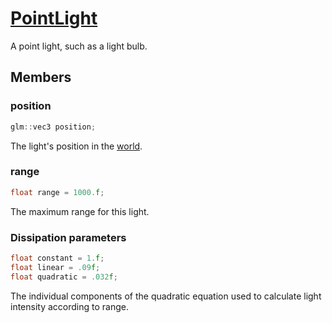 # [PointLight](PointLight.hpp)

A point light, such as a light bulb.

## Members

### position

```cpp
glm::vec3 position;
```

The light's position in the [world](../World.md).

### range

```cpp
float range = 1000.f;
```

The maximum range for this light.

### Dissipation parameters

```cpp
float constant = 1.f;
float linear = .09f;
float quadratic = .032f;
```

The individual components of the quadratic equation used to calculate light intensity according to range.